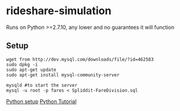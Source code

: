 # rideshare-simulation

Runs on Python >=2.7.10, any lower and no guarantees it will function

## Setup

	wget from http://dev.mysql.com/downloads/file/?id=462583
	sudo dpkg -i
	sudo apt-get update
	sudo apt-get install mysql-community-server

	mysqld #to start the server
	mysql -u root -p fares < Spliddit-FareDivision.sql

[Python setup](http://codeinthehole.com/writing/how-to-set-up-mysql-for-python-on-ubuntu/)
[Python Tutorial](http://mysql-python.sourceforge.net/MySQLdb.html)